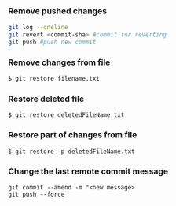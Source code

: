 ### Remove pushed changes

```bash
git log --oneline
git revert <commit-sha> #commit for reverting 
git push #push new commit 
```

### Remove changes from file

```bash
$ git restore filename.txt
```

### Restore deleted file

```
$ git restore deletedFileName.txt
```

### Restore part of changes from file

```
$ git restore -p deletedFileName.txt
```

### Change the last remote commit message

```
git commit --amend -m "<new message>
git push --force
```